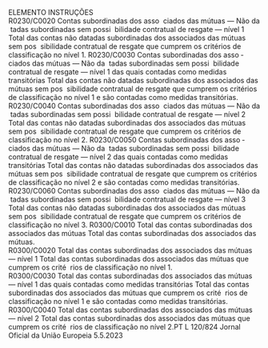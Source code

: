  
ELEMENTO  INSTRUÇÕES  
R0230/C0020  Contas subordinadas dos asso ­
ciados das mútuas — Não da ­
tadas subordinadas sem possi ­
bilidade contratual de resgate 
— nível 1  Total das contas não datadas subordinadas dos associados das mútuas sem pos ­
sibilidade contratual de resgate que cumprem os critérios de classificação no nível 
1. 
R0230/C0030  Contas subordinadas dos asso ­
ciados das mútuas — Não da ­
tadas subordinadas sem possi ­
bilidade contratual de resgate 
— nível 1 das quais contadas 
como medidas transitórias  Total das contas não datadas subordinadas dos associados das mútuas sem pos ­
sibilidade contratual de resgate que cumprem os critérios de classificação no nível 
1 e são contadas como medidas transitórias.  
R0230/C0040  Contas subordinadas dos asso ­
ciados das mútuas — Não da ­
tadas subordinadas sem possi ­
bilidade contratual de resgate 
— nível 2  Total das contas não datadas subordinadas dos associados das mútuas sem pos ­
sibilidade contratual de resgate que cumprem os critérios de classificação no nível 
2. 
R0230/C0050  Contas subordinadas dos asso ­
ciados das mútuas — Não da ­
tadas subordinadas sem possi ­
bilidade contratual de resgate 
— nível 2 das quais contadas 
como medidas transitórias  Total das contas não datadas subordinadas dos associados das mútuas sem pos ­
sibilidade contratual de resgate que cumprem os critérios de classificação no nível 
2 e são contadas como medidas transitórias.  
R0230/C0060  Contas subordinadas dos asso ­
ciados das mútuas — Não da ­
tadas subordinadas sem possi ­
bilidade contratual de resgate 
— nível 3  Total das contas não datadas subordinadas dos associados das mútuas sem pos ­
sibilidade contratual de resgate que cumprem os critérios de classificação no nível 
3. 
R0300/C0010  Total das contas subordinadas 
dos associados das mútuas  Total das contas subordinadas dos associados das mútuas.  
R0300/C0020  Total das contas subordinadas 
dos associados das mútuas — 
nível 1  Total das contas subordinadas dos associados das mútuas que cumprem os crité ­
rios de classificação no nível 1.  
R0300/C0030  Total das contas subordinadas 
dos associados das mútuas — 
nível 1 das quais contadas 
como medidas transitórias  Total das contas subordinadas dos associados das mútuas que cumprem os crité ­
rios de classificação no nível 1 e são contadas como medidas transitórias.  
R0300/C0040  Total das contas subordinadas 
dos associados das mútuas — 
nível 2  Total das contas subordinadas dos associados das mútuas que cumprem os crité ­
rios de classificação no nível 2.PT  L 120/824 Jornal Oficial da União Europeia 5.5.2023
